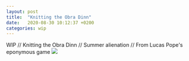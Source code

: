 ```yaml
---
layout: post
title:  "Knitting the Obra Dinn"
date:   2020-08-30 10:12:37 +0200
categories: wip
---
```

WIP // Knitting the Obra Dinn // Summer alienation // From Lucas Pope's eponymous game
<img class="photopost" src="{{site.baseurl}}/imgs/od3.gif" onmouseover="this.src='{{site.baseurl}}/imgs/od3.jpg'" onmouseout="this.src='{{site.baseurl}}/imgs/od3.gif'" />
